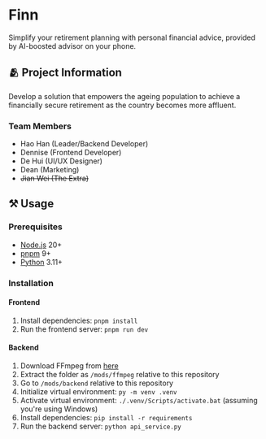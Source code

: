 # Finn

Simplify your retirement planning with personal financial advice, provided by AI-boosted advisor on your phone.

## 🫂 Project Information

Develop a solution that empowers the ageing population to achieve a financially secure retirement as the country becomes more affluent.

### Team Members

- Hao Han (Leader/Backend Developer)
- Dennise (Frontend Developer)
- De Hui (UI/UX Designer)
- Dean (Marketing)
- ~~Jian Wei (The Extra)~~

## ⚒️ Usage

### Prerequisites

- [Node.js](https://nodejs.org) 20+
- [pnpm](https://pnpm.io) 9+
- [Python](https://python.org) 3.11+

### Installation

#### Frontend

1. Install dependencies: `pnpm install`
2. Run the frontend server: `pnpm run dev`

#### Backend

1. Download FFmpeg from [here](https://github.com/BtbN/FFmpeg-Builds/releases)
2. Extract the folder as `/mods/ffmpeg` relative to this repository
3. Go to `/mods/backend` relative to this repository
4. Initialize virtual environment: `py -m venv .venv`
5. Activate virtual environment: `./.venv/Scripts/activate.bat` (assuming you're using Windows)
4. Install dependencies: `pip install -r requirements`
5. Run the backend server: `python api_service.py`